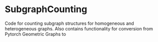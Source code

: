 # SubgraphCounting
Code for counting subgraph structures for homogeneous and heterogeneous graphs. Also contains functionality for conversion from Pytorch Geometric Graphs to
